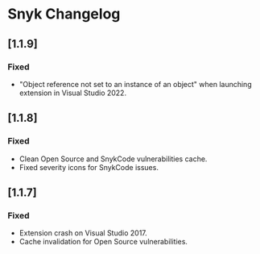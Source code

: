 # Snyk Changelog

## [1.1.9]

### Fixed
- "Object reference not set to an instance of an object" when launching extension in Visual Studio 2022.

## [1.1.8]

### Fixed
- Clean Open Source and SnykCode vulnerabilities cache.
- Fixed severity icons for SnykCode issues.

## [1.1.7]

### Fixed
- Extension crash on Visual Studio 2017.
- Cache invalidation for Open Source vulnerabilities.